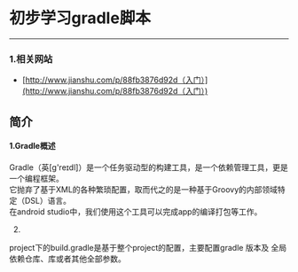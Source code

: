 # 初步学习gradle脚本

---

### 1.相关网站

* [http://www.jianshu.com/p/88fb3876d92d（入门）](http://www.jianshu.com/p/88fb3876d92d（入门）)

## 简介

#### 1.Gradle概述

Gradle（英\[g'reɪdl\]）是一个任务驱动型的构建工具，是一个依赖管理工具，更是一个编程框架。  
它抛弃了基于XML的各种繁琐配置，取而代之的是一种基于Groovy的内部领域特定（DSL）语言。  
在android studio中，我们使用这个工具可以完成app的编译打包等工作。



2.

project下的build.gradle是基于整个project的配置，主要配置gradle 版本及 全局依赖仓库、库或者其他全部参数。

